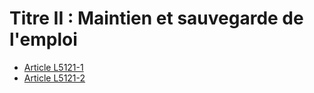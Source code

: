 # Titre II : Maintien et sauvegarde de l'emploi

* [Article L5121-1](./LEGIARTI000006903460.md)
* [Article L5121-2](./LEGIARTI000006903461.md)
